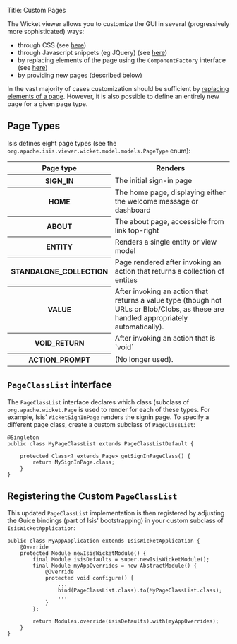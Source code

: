 Title: Custom Pages

[//]: # (content copied to _user-guide_extending_wicket-viewer)

The Wicket viewer allows you to customize the GUI in several (progressively more sophisticated) ways:

* through CSS (see [here](./how-to-tweak-the-ui-using-css-classes.html))
* through Javascript snippets (eg JQuery) (see [here](./how-to-tweak-the-ui-using-javascript.html))
* by replacing elements of the page using the `ComponentFactory` interface (see [here](./customizing-the-viewer.html))
* by providing new pages (described below)

In the vast majority of cases customization should be sufficient by [replacing elements of a page](./customizing-the-viewer.html).  However, it is also possible to define an entirely new page for a given page type.

## Page Types

Isis defines eight page types (see the `org.apache.isis.viewer.wicket.model.models.PageType` enum):

<table class="table table-bordered table-hover">
  <tr>
      <th>
         Page type
      </th>
      <th>
         Renders
      </th>
  </tr>
  <tr>
      <th>
         SIGN_IN
      </th>
      <td>
         The initial sign-in page
      </td>
  </tr>
  <tr>
      <th>
         HOME
      </th>
      <td>
         The home page, displaying either the welcome message or dashboard
      </td>
  </tr>
  <tr>
      <th>
        ABOUT
      </th>
      <td>
        The about page, accessible from link top-right
      </td>
  </tr>
  <tr>
      <th>
        ENTITY
      </th>
      <td>
        Renders a single entity or view model
      </td>
  </tr>
  <tr>
      <th>
         STANDALONE_COLLECTION
      </th>
      <td>
        Page rendered after invoking an action that returns a collection of entites
      </td>
  </tr>
  <tr>
      <th>
        VALUE
      </th>
      <td>
        After invoking an action that returns a value type (though not URLs or Blob/Clobs, as these are handled appropriately automatically).
      </td>
  </tr>
  <tr>
      <th>
         VOID_RETURN
      </th>
      <td>
         After invoking an action that is `void`
      </td>
  </tr>
  <tr>
      <th>
        ACTION_PROMPT
      </th>
      <td>
         (No longer used).
      </td>
  </tr>
</table>





## `PageClassList` interface

The `PageClassList` interface declares which class (subclass of `org.apache.wicket.Page` is used to render for each of these types.  For example, Isis' `WicketSignInPage` renders the signin page.  To specify a different page class, create a custom subclass of `PageClassList`:

    @Singleton
    public class MyPageClassList extends PageClassListDefault {

        protected Class<? extends Page> getSignInPageClass() {
            return MySignInPage.class;
        }
    }

## Registering the Custom `PageClassList`

This updated `PageClassList` implementation is then registered by adjusting the Guice bindings (part of Isis' bootstrapping) in your custom subclass of `IsisWicketApplication`:

    public class MyAppApplication extends IsisWicketApplication {
        @Override
        protected Module newIsisWicketModule() {
            final Module isisDefaults = super.newIsisWicketModule();
            final Module myAppOverrides = new AbstractModule() {
                @Override
                protected void configure() {
                    ...
                    bind(PageClassList.class).to(MyPageClassList.class);
                    ...
                }
            };
    
            return Modules.override(isisDefaults).with(myAppOverrides);
        }
    }
